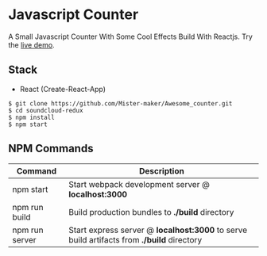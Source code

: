# Javascript Counter

A Small Javascript Counter With Some Cool Effects Build With Reactjs. Try the [live demo](https://awesome-counter.netlify.com).

## Stack

- React (Create-React-App)

```shell
$ git clone https://github.com/Mister-maker/Awesome_counter.git
$ cd soundcloud-redux
$ npm install
$ npm start
```

## NPM Commands

| Command        | Description                                                                                   |
| -------------- | --------------------------------------------------------------------------------------------- |
| npm start      | Start webpack development server @ **localhost:3000**                                         |
| npm run build  | Build production bundles to **./build** directory                                             |
| npm run server | Start express server @ **localhost:3000** to serve build artifacts from **./build** directory |

